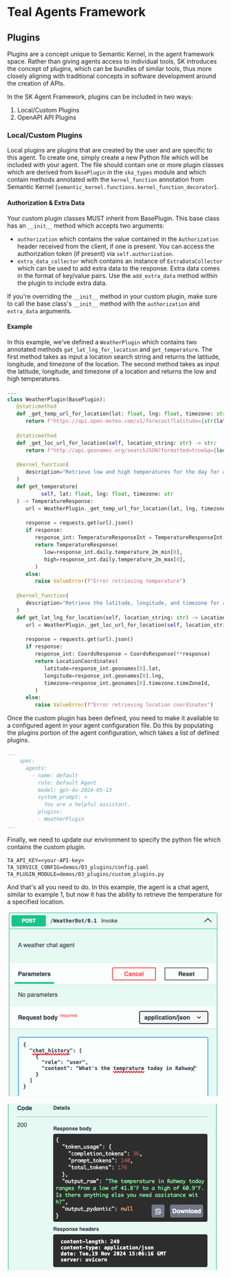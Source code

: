 # Teal Agents Framework
## Plugins
Plugins are a concept unique to Semantic Kernel, in the agent framework space.
Rather than giving agents access to individual tools, SK introduces the concept
of plugins, which can be bundles of similar tools, thus more closely aligning
with traditional concepts in software development around the creation of APIs.

In the SK Agent Framework, plugins can be included in two ways:
1. Local/Custom Plugins
2. OpenAPI API Plugins

### Local/Custom Plugins
Local plugins are plugins that are created by the user and are specific to this
agent. To create one, simply create a new Python file which will be included
with your agent. The file should contain one or more plugin classes which are
derived from `BasePlugin` in the `ska_types` module and which contain methods
annotated with the `kernel_function` annotation from Semantic Kernel
(`semantic_kernel.functions.kernel_function_decorator`).

#### Authorization & Extra Data
Your custom plugin classes MUST inherit from BasePlugin. This base class has an
`__init__` method which accepts two arguments:
* `authorization` which contains the value contained in the `Authorization`
   header received from the client, if one is present. You can access the
   authorization token (if present) via `self.authorization`.
* `extra_data_collector` which contains an instance of `ExtraDataCollector`
   which can be used to add extra data to the response. Extra data comes in the
   format of key/value pairs. Use the `add_extra_data` method within the plugin
   to include extra data.

If you're overriding the `__init__` method in your custom plugin,
make sure to call the base class's `__init__` method with the `authorization`
and `extra_data` arguments.

#### Example
In this example, we've defined a `WeatherPlugin` which contains two annotated
methods `gat_lat_lng_for_location` and `get_temperature`. The first method takes
as input a location search string and returns the latitude, longitude, and
timezone of the location. The second method takes as input the latitude,
longitude, and timezone of a location and returns the low and high temperatures.

```python
...
class WeatherPlugin(BasePlugin):
   @staticmethod
   def _get_temp_url_for_location(lat: float, lng: float, timezone: str) -> str:
      return f"https://api.open-meteo.com/v1/forecast?latitude={str(lat)}&longitude={str(lng)}&daily=temperature_2m_max,temperature_2m_min&temperature_unit=fahrenheit&wind_speed_unit=mph&precipitation_unit=inch&timezone={timezone}&forecast_days=1"

   @staticmethod
   def _get_loc_url_for_location(self, location_string: str) -> str:
      return f"http://api.geonames.org/searchJSON?formatted=true&q={location_string}&maxRows=1&lang=en&username=tealagents&style=full"

   @kernel_function(
      description="Retrieve low and high temperatures for the day for a given location"
   )
   def get_temperature(
           self, lat: float, lng: float, timezone: str
   ) -> TemperatureResponse:
      url = WeatherPlugin._get_temp_url_for_location(lat, lng, timezone)

      response = requests.get(url).json()
      if response:
         response_int: TemperatureResponseInt = TemperatureResponseInt(**response)
         return TemperatureResponse(
            low=response_int.daily.temperature_2m_min[0],
            high=response_int.daily.temperature_2m_max[0],
         )
      else:
         raise ValueError(f"Error retrieving temperature")

   @kernel_function(
      description="Retrieve the latitude, longitude, and timezone for a given location search string"
   )
   def get_lat_lng_for_location(self, location_string: str) -> LocationCoordinates:
      url = WeatherPlugin._get_loc_url_for_location(self, location_string)

      response = requests.get(url).json()
      if response:
         response_int: CoordsResponse = CoordsResponse(**response)
         return LocationCoordinates(
            latitude=response_int.geonames[0].lat,
            longitude=response_int.geonames[0].lng,
            timezone=response_int.geonames[0].timezone.timeZoneId,
         )
      else:
         raise ValueError(f"Error retrieving location coordinates")
```

Once the custom plugin has been defined, you need to make it available to a
configured agent in your agent configuration file. Do this by populating the
plugins portion of the agent configuration, which takes a list of defined
plugins.

```yaml
...
    spec:
      agents:
        - name: default
          role: Default Agent
          model: gpt-4o-2024-05-13
          system_prompt: >
            You are a helpful assistant.
          plugins:
          - WeatherPlugin
...
```

Finally, we need to update our environment to specify the python file which
contains the custom plugin.

```text
TA_API_KEY=<your-API-key>
TA_SERVICE_CONFIG=demos/03_plugins/config.yaml
TA_PLUGIN_MODULE=demos/03_plugins/custom_plugins.py
```

And that's all you need to do. In this example, the agent is a chat agent,
similar to example 1, but now it has the ability to retrieve the temperature
for a specified location.

![Request](/src/sk-agents/doc/assets/demo-3-1.png)

![Response](/src/sk-agents/doc/assets/demo-3-2.png)